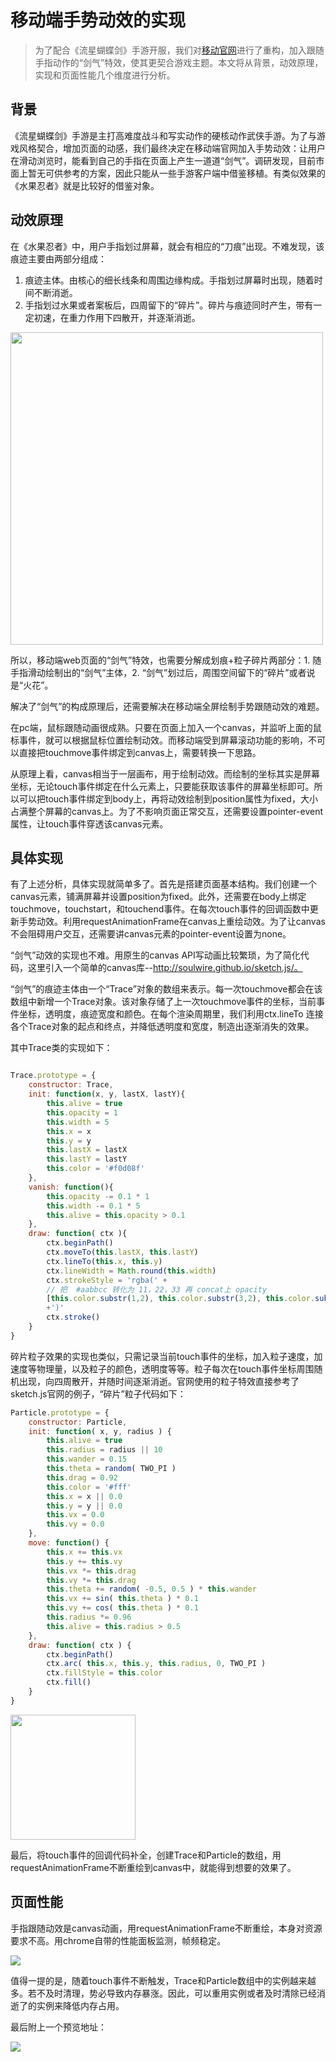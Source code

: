 # 移动端手势动效的实现

> 为了配合《流星蝴蝶剑》手游开服，我们对[移动官网](https://lx.163.com/m/)进行了重构，加入跟随手指动作的“剑气”特效，使其更契合游戏主题。本文将从背景，动效原理，实现和页面性能几个维度进行分析。

## 背景

《流星蝴蝶剑》手游是主打高难度战斗和写实动作的硬核动作武侠手游。为了与游戏风格契合，增加页面的动感，我们最终决定在移动端官网加入手势动效：让用户在滑动浏览时，能看到自己的手指在页面上产生一道道“剑气”。调研发现，目前市面上暂无可供参考的方案，因此只能从一些手游客户端中借鉴移植。有类似效果的《水果忍者》就是比较好的借鉴对象。

## 动效原理

在《水果忍者》中，用户手指划过屏幕，就会有相应的“刀痕”出现。不难发现，该痕迹主要由两部分组成：
1. 痕迹主体。由核心的细长线条和周围边缘构成。手指划过屏幕时出现，随着时间不断消逝。
2. 手指划过水果或者案板后，四周留下的“碎片”。碎片与痕迹同时产生，带有一定初速，在重力作用下四散开，并逐渐消逝。

<img src="https://nos.netease.com/mg-file/qnm/conser/1534422495371713.jpg" width="500">

所以，移动端web页面的“剑气”特效，也需要分解成划痕+粒子碎片两部分：1. 随手指滑动绘制出的“剑气”主体，2. “剑气”划过后，周围空间留下的“碎片”或者说是“火花”。

解决了“剑气”的构成原理后，还需要解决在移动端全屏绘制手势跟随动效的难题。

在pc端，鼠标跟随动画很成熟。只要在页面上加入一个canvas，并监听上面的鼠标事件，就可以根据鼠标位置绘制动效。而移动端受到屏幕滚动功能的影响，不可以直接把touchmove事件绑定到canvas上，需要转换一下思路。

从原理上看，canvas相当于一层画布，用于绘制动效。而绘制的坐标其实是屏幕坐标，无论touch事件绑定在什么元素上，只要能获取该事件的屏幕坐标即可。所以可以把touch事件绑定到body上，再将动效绘制到position属性为fixed，大小占满整个屏幕的canvas上。为了不影响页面正常交互，还需要设置pointer-event属性，让touch事件穿透该canvas元素。

## 具体实现

有了上述分析，具体实现就简单多了。首先是搭建页面基本结构。我们创建一个canvas元素，铺满屏幕并设置position为fixed。此外，还需要在body上绑定touchmove，touchstart，和touchend事件。在每次touch事件的回调函数中更新手势动效。利用requestAnimationFrame在canvas上重绘动效。为了让canvas不会阻碍用户交互，还需要讲canvas元素的pointer-event设置为none。

“剑气”动效的实现也不难。用原生的canvas API写动画比较繁琐，为了简化代码，这里引入一个简单的canvas库--http://soulwire.github.io/sketch.js/。

“剑气”的痕迹主体由一个“Trace”对象的数组来表示。每一次touchmove都会在该数组中新增一个Trace对象。该对象存储了上一次touchmove事件的坐标，当前事件坐标，透明度，痕迹宽度和颜色。在每个渲染周期里，我们利用ctx.lineTo 连接各个Trace对象的起点和终点，并降低透明度和宽度，制造出逐渐消失的效果。

其中Trace类的实现如下：
```js

Trace.prototype = {
    constructor: Trace,
    init: function(x, y, lastX, lastY){
        this.alive = true
        this.opacity = 1
        this.width = 5
        this.x = x
        this.y = y
        this.lastX = lastX
        this.lastY = lastY
        this.color = '#f0d08f'
    },
    vanish: function(){
        this.opacity -= 0.1 * 1
        this.width -= 0.1 * 5
        this.alive = this.opacity > 0.1
    },
    draw: function( ctx ){
        ctx.beginPath()
        ctx.moveTo(this.lastX, this.lastY)
        ctx.lineTo(this.x, this.y)
        ctx.lineWidth = Math.round(this.width)
        ctx.strokeStyle = 'rgba(' + 
        // 把  #aabbcc 转化为 11，22，33 再 concat上 opacity
        [this.color.substr(1,2), this.color.substr(3,2), this.color.substr(5,2)].map(function(v){return parseInt(v, 16)}).concat(this.opacity).join(',')
        +')'
        ctx.stroke()
    }
}

```
碎片粒子效果的实现也类似，只需记录当前touch事件的坐标，加入粒子速度，加速度等物理量，以及粒子的颜色，透明度等等。粒子每次在touch事件坐标周围随机出现，向四周散开，并随时间逐渐消逝。官网使用的粒子特效直接参考了sketch.js官网的例子，“碎片”粒子代码如下：

```js
Particle.prototype = {
    constructor: Particle,
    init: function( x, y, radius ) {
        this.alive = true
        this.radius = radius || 10
        this.wander = 0.15
        this.theta = random( TWO_PI )
        this.drag = 0.92
        this.color = '#fff'
        this.x = x || 0.0
        this.y = y || 0.0
        this.vx = 0.0
        this.vy = 0.0
    },
    move: function() {
        this.x += this.vx
        this.y += this.vy
        this.vx *= this.drag
        this.vy *= this.drag
        this.theta += random( -0.5, 0.5 ) * this.wander
        this.vx += sin( this.theta ) * 0.1
        this.vy += cos( this.theta ) * 0.1
        this.radius *= 0.96
        this.alive = this.radius > 0.5
    },
    draw: function( ctx ) {
        ctx.beginPath()
        ctx.arc( this.x, this.y, this.radius, 0, TWO_PI )
        ctx.fillStyle = this.color
        ctx.fill()
    }
}
```
<img src="https://nos.netease.com/mg-file/mg/drawsth2017/20180817/15344718527095.gif" width="200">

最后，将touch事件的回调代码补全，创建Trace和Particle的数组，用requestAnimationFrame不断重绘到canvas中，就能得到想要的效果了。

## 页面性能
手指跟随动效是canvas动画，用requestAnimationFrame不断重绘，本身对资源要求不高。用chrome自带的性能面板监测，帧频稳定。

<img src="https://nos.netease.com/mg-file/mg/drawsth2017/20180817/15344733486826.png" >

值得一提的是，随着touch事件不断触发，Trace和Particle数组中的实例越来越多。若不及时清理，势必导致内存暴涨。因此，可以重用实例或者及时清除已经消逝了的实例来降低内存占用。

最后附上一个预览地址：

<img src="https://qr.api.cli.im/qr?data=http%253A%252F%252Ftest.nie.163.com%252Ftest_html%252Flx%252Fdemo%252F20180705%252Fdonghua%252F&level=H&transparent=false&bgcolor=%23ffffff&forecolor=%23000000&blockpixel=12&marginblock=1&logourl=&size=280&kid=cliim&key=22a839f717f22fa367ec2051a1078621" >

